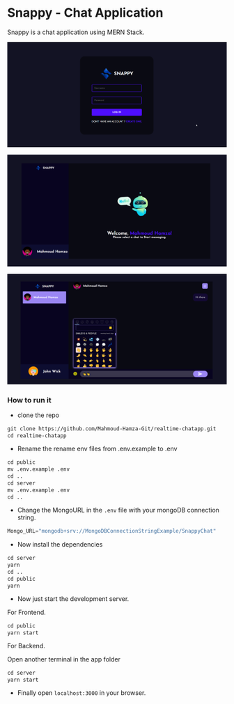 # Snappy - Chat Application

Snappy is a chat application using MERN Stack.

![login page](./images/snappy_login.png)

![home page](./images/snappy.png)

![chating ](./images/snappy_chating.png)

### How to run it

- clone the repo

```shell
git clone https://github.com/Mahmoud-Hamza-Git/realtime-chatapp.git
cd realtime-chatapp
```

- Rename the rename env files from .env.example to .env

```shell
cd public
mv .env.example .env
cd ..
cd server
mv .env.example .env
cd ..
```

- Change the MongoURL in the `.env` file with your mongoDB connection string.

```JavaScript
Mongo_URL="mongodb+srv://MongoDBConnectionStringExample/SnappyChat"
```

- Now install the dependencies

```shell
cd server
yarn
cd ..
cd public
yarn
```

- Now just start the development server.

For Frontend.

```shell
cd public
yarn start
```

For Backend.

Open another terminal in the app folder

```shell
cd server
yarn start
```

- Finally open `localhost:3000` in your browser.
